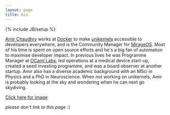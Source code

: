 ```yaml
---
layout: page
title: bio
---
```

{% include JB/setup %}

[Amir Chaudhry][amir] works at [Docker][] to make [unikernels][] accessible to
developers everywhere, and is the Community Manager for [MirageOS][]. Most of
his time is spent on open source efforts and he's a big fan of automation to
maximise developer impact. In previous lives he was Programme Manager at
[OCaml Labs][], led operations at a medical device start-up, created a seed
investing programme, and was a board observer at another startup.
Amir also has a diverse academic background with an MSci in Physics and a PhD
in Neuroscience. When not working on unikernels, Amir is probably looking at
the sky and wondering when he can next go skydiving.

<!-- Amir is Programme Manager in the [OCaml Labs][] group at the 
[Cambridge Computer Laboratory][CL]. His industrial experience ranges from 
early-stage startups ([CTC][], [GoTestIt][]) to blue chip multi-nationals 
([NGG plc][]) and he has worked on Special Projects at Red Gate Software. He 
co-founded the [Springboard][] accelerator programme (now part of 
[Techstars][]), funding four teams for three months in Cambridge. Following 
this, he led an investment into one of the companies and served as Board 
Observer. Amir also led [Cambridge University Entrepreneurs][CUE], where he 
founded the software competition, based on the principle of developing 
prototypes rather than business plans. Amir has a diverse academic 
background with an MSci in Physics and a PhD in Neuroscience -->

[Click here for image](/images/amc-large.jpg)

*please don't link to this page* :)

[amir]: http://amirchaudhry.com
[Docker]: https://www.docker.com
[unikernels]: http://unikernel.org
[MirageOS]: https://mirage.io
[OCaml Labs]: http://www.cl.cam.ac.uk/projects/ocamllabs/

[CL]: http://www.cl.cam.ac.uk
[CTC]: http://www.temperatureconcepts.com
[GoTestIt]: http://thenextweb.com/uk/2009/12/02/red-gate-software-acquire-gotestit-testing-environment-start-ups
[NGG plc]: http://www.nationalgrid.com
[Springboard]: http://springboard.com
[Techstars]: http://www.techstars.com/program/locations/london/
[CUE]: http://www.cue.org.uk
